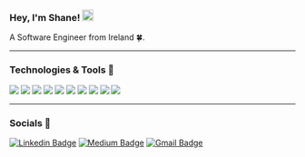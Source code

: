 ### Hey, I'm Shane! <img src="https://raw.githubusercontent.com/GonzoTheDev/ShaneWilson/main/wave.gif" width="20px">
A Software Engineer from Ireland 🍀.
<hr>

### Technologies & Tools 🔧

![](https://img.shields.io/badge/Editor-VS_Code-informational?style=flat&logo=visual-studio-code&logoColor=white&color=2bbc8a)
![](https://img.shields.io/badge/Code-Python_3-informational?style=flat&logo=python&logoColor=white&color=2bbc8a)
![](https://img.shields.io/badge/Code-Java-informational?style=flat&logo=python&logoColor=white&color=2bbc8a)
![](https://img.shields.io/badge/Code-C-informational?style=flat&logo=python&logoColor=white&color=2bbc8a)
![](https://img.shields.io/badge/Code-Typescript-informational?style=flat&logo=python&logoColor=white&color=2bbc8a)
![](https://img.shields.io/badge/Code-PHP-informational?style=flat&logo=python&logoColor=white&color=2bbc8a)
![](https://img.shields.io/badge/Code-Javascript-informational?style=flat&logo=python&logoColor=white&color=2bbc8a)
![](https://img.shields.io/badge/Tools-Docker-informational?style=flat&logo=docker&logoColor=white&color=2bbc8a)
![](https://img.shields.io/badge/Cloud-Amazon_Web_Services-informational?style=flat&logo=AmazonAWS&logoColor=white&color=2bbc8a)
![](https://img.shields.io/badge/Cloud-Microsoft_Azure-informational?style=flat&logo=MicrosoftAzure&logoColor=white&color=2bbc8a)

<hr>

### Socials 📣

[![Linkedin Badge](https://img.shields.io/badge/-shanewilsondublin-blue?style=flat-square&logo=Linkedin&logoColor=white&link=https://www.linkedin.com/in/shane-wilson-dublin/)](https://www.linkedin.com/in/shane-wilson-dublin/) [![Medium Badge](https://img.shields.io/badge/-@gonzosoftware0-white?style=flat-square&labelColor=000000&logo=Medium&link=https://medium.com/@gonzosoftware0/)](https://medium.com/@gonzosoftware0)
[![Gmail Badge](https://img.shields.io/badge/-gonzosoftware0@gmail.com-c14438?style=flat-square&logo=Gmail&logoColor=white&link=mailto:gonzosoftware0@gmail.com)](mailto:gonzosoftware0@gmail.com)

<!--
**GonzoTheDev/ShaneWilson** is a ✨ _special_ ✨ repository because its `README.md` (this file) appears on your GitHub profile.

Here are some ideas to get you started:

- 🔭 I’m currently working on ...
- 🌱 I’m currently learning ...
- 👯 I’m looking to collaborate on ...
- 🤔 I’m looking for help with ...
- 💬 Ask me about ...
- 📫 How to reach me: ...
- 😄 Pronouns: ...
- ⚡ Fun fact: ...
-->
